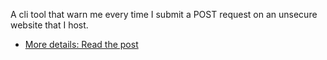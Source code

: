 A cli tool that warn me every time I submit a POST request on an unsecure website that I host.

- [More details: Read the post](./notes.md)
